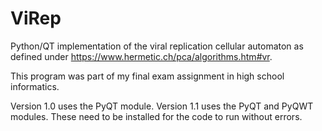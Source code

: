 # ViRep
Python/QT implementation of the viral replication cellular automaton as defined under https://www.hermetic.ch/pca/algorithms.htm#vr.

This program was part of my final exam assignment in high school informatics.

Version 1.0 uses the PyQT module. Version 1.1 uses the PyQT and PyQWT modules. These need to be installed for the code to run without errors.

